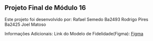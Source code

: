 ## Projeto Final de Módulo 16

Este projeto foi desenvolvido por:
 Rafael Semedo Ba2493 
 Rodrigo Pires Ba2425
 Joel Matoso 

Informações Adicionais:
Link do Modelo de Fidelidade(Figma): [Figma](https://www.figma.com/design/7CxoFnOi5pEbVRhoiY8bq6/Figma-basics?node-id=1669-162202&p=f&t=1oPJtTEjHsoIQhm8-0)